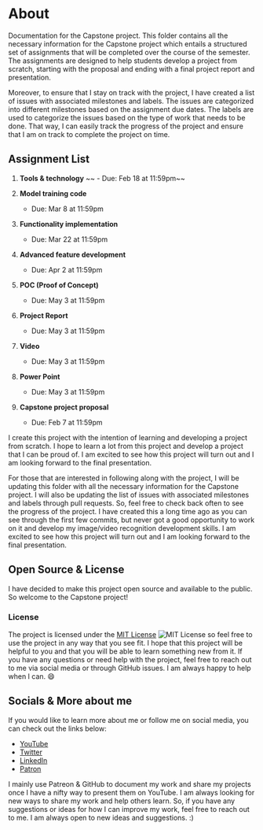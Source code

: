 # About

Documentation for the Capstone project. This folder contains all the necessary information for the Capstone project which entails a structured set of assignments that will be completed over the course of the semester. The assignments are designed to help students develop a project from scratch, starting with the proposal and ending with a final project report and presentation.

Moreover, to ensure that I stay on track with the project, I have created a list of issues with associated milestones and labels. The issues are categorized into different milestones based on the assignment due dates. The labels are used to categorize the issues based on the type of work that needs to be done. That way, I can easily track the progress of the project and ensure that I am on track to complete the project on time.




## Assignment List

1. **Tools & technology**
   ~~ - Due: Feb 18 at 11:59pm~~

2. **Model training code**
    - Due: Mar 8 at 11:59pm

3. **Functionality implementation**
    - Due: Mar 22 at 11:59pm

4. **Advanced feature development**
    - Due: Apr 2 at 11:59pm

5. **POC (Proof of Concept)**
    - Due: May 3 at 11:59pm

6. **Project Report**
    - Due: May 3 at 11:59pm

7. **Video**
    - Due: May 3 at 11:59pm

8. **Power Point**
    - Due: May 3 at 11:59pm

9. **Capstone project proposal**
    - Due: Feb 7 at 11:59pm


I create this project with the intention of learning and developing a project from scratch. I hope to learn a lot from this project and develop a project that I can be proud of. I am excited to see how this project will turn out and I am looking forward to the final presentation.


For those that are interested in following along with the project, I will be updating this folder with all the necessary information for the Capstone project. I will also be updating the list of issues with associated milestones and labels through pull requests. So, feel free to check back often to see the progress of the project. I have created this a long time ago as you can see through the first few commits, but never got a good opportunity to work on it and develop my image/video recognition development skills. I am excited to see how this project will turn out and I am looking forward to the final presentation.

## Open Source & License

I have decided to make this project open source and available to the public. So welcome to the Capstone project!

### License

The project is licensed under the 
[MIT License](https://opensource.org/licenses/MIT)
![MIT License](https://img.shields.io/badge/License-MIT-blue.svg) so feel free to use the project in any way that you see fit. I hope that this project will be helpful to you and that you will be able to learn something new from it. If you have any questions or need help with the project, feel free to reach out to me via social media or through GitHub issues. I am always happy to help when I can. :smile:

## Socials & More about me
If you would like to learn more about me or follow me on social media, you can check out the links below:

- [YouTube](https://www.youtube.com/channel/@Robjects)
- [Twitter](https://twitter.com/@Robjects)
- [LinkedIn](https://www.linkedin.com/in/@Robjects)
- [Patron](https://www.patreon.com/@Robjects)

I mainly use Patreon & GitHub to document my work and share my projects once I have a nifty way to present them on YouTube. I am always looking for new ways to share my work and help others learn. So, if you have any suggestions or ideas for how I can improve my work, feel free to reach out to me. I am always open to new ideas and suggestions. :)